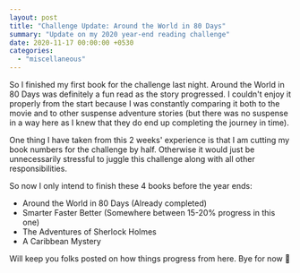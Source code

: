 ```yaml
---
layout: post
title: "Challenge Update: Around the World in 80 Days"
summary: "Update on my 2020 year-end reading challenge"
date: 2020-11-17 00:00:00 +0530
categories:
  - "miscellaneous"
---
```


So I finished my first book for the challenge last night. Around the World in 80 Days was definitely a fun read as the story progressed. I couldn't enjoy it properly from the start because I was constantly comparing it both to the movie and to other suspense adventure stories (but there was no suspense in a way here as I knew that they do end up completing the journey in time).

One thing I have taken from this 2 weeks' experience is that I am cutting my book numbers for the challenge by half. Otherwise it would just be unnecessarily stressful to juggle this challenge along with all other responsibilities.

So now I only intend to finish these 4 books before the year ends:

- Around the World in 80 Days (Already completed)
- Smarter Faster Better (Somewhere between 15-20% progress in this one)
- The Adventures of Sherlock Holmes
- A Caribbean Mystery

Will keep you folks posted on how things progress from here. Bye for now 👋

